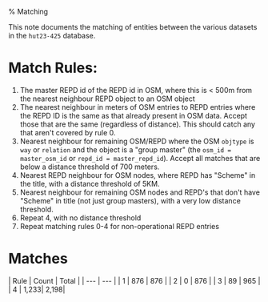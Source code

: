 % Matching

This note documents the matching of entities between the various datasets in the
`hut23-425` database.


# Match Rules:

1. The master REPD id of the REPD id in OSM, where this is < 500m from the nearest neighbour REPD object to an OSM object
2. The nearest neighbour in meters of OSM entries to REPD entries where the REPD ID is the same as that already present in OSM data. Accept those that are the same (regardless of distance). This should catch any that aren't covered by rule 0.
3. Nearest neighbour for remaining OSM/REPD where the OSM `objtype` is `way` or `relation` and the object is a "group master" (the `osm_id = master_osm_id` or `repd_id = master_repd_id`). Accept all matches that are below a distance threshold of 700 meters.
4. Nearest REPD neighbour for OSM nodes, where REPD has "Scheme" in the title, with a distance threshold of 5KM.
5. Nearest neighbour for remaining OSM nodes and REPD's that don't have "Scheme" in title (not just group masters), with a very low distance threshold.
8. Repeat 4, with no distance threshold
7. Repeat matching rules 0-4 for non-operational REPD entries

# Matches

| Rule | Count | Total |
| ---  | ---   |
|  1   |  876  |  876  |
|  2   |  0    |  876  |
|  3   |  89   |  965  |
|  4   |  1,233|  2,198|
